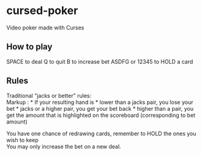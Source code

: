 # cursed-poker
Video poker made with Curses

## How to play
SPACE to deal
Q to quit
B to increase bet
ASDFG or 12345 to HOLD a card
  
## Rules
Traditional "jacks or better" rules:  
Markup : * If your resulting hand is
            * lower than a jacks pair, you lose your bet
            * jacks or a higher pair, you get your bet back
            * higher than a pair, you get the amount that is highlighted on the scoreboard (corresponding to bet amount)

You have one chance of redrawing cards, remember to HOLD the ones you wish to keep  
You may only increase the bet on a new deal.
